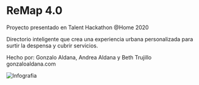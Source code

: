 # ReMap 4.0

Proyecto presentado en Talent Hackathon @Home 2020

Directorio inteligente que crea una experiencia urbana personalizada para surtir la despensa y cubrir servicios.  

Hecho por: Gonzalo Aldana, Andrea Aldana y Beth Trujillo
gonzaloaldana.com

![Infografia](https://i.ibb.co/ZTwfQyT/Re-Map-4-0-INFOGRAF-A.jpg)
